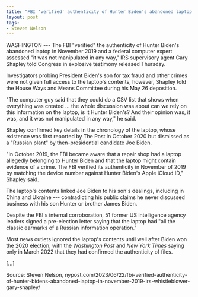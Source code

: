 ```yaml
---
title: "FBI 'verified' authenticity of Hunter Biden's abandoned laptop in November 2019"
layout: post
tags:
- Steven Nelson
---
```


WASHINGTON --- The FBI "verified" the authenticity of Hunter Biden's abandoned laptop in November 2019 and a federal computer expert assessed "it was not manipulated in any way," IRS supervisory agent Gary Shapley told Congress in explosive testimony released Thursday.

Investigators probing President Biden's son for tax fraud and other crimes were not given full access to the laptop's contents, however, Shapley told the House Ways and Means Committee during his May 26 deposition.

"The computer guy said that they could do a CSV list that shows when everything was created ... the whole discussion was about can we rely on this information on the laptop, is it Hunter Biden's? And their opinion was, it was, and it was not manipulated in any way," he said.

Shapley confirmed key details in the chronology of the laptop, whose existence was first reported by The Post in October 2020 but dismissed as a "Russian plant" by then-presidential candidate Joe Biden.

"In October 2019, the FBI became aware that a repair shop had a laptop allegedly belonging to Hunter Biden and that the laptop might contain evidence of a crime. The FBI verified its authenticity in November of 2019 by matching the device number against Hunter Biden's Apple iCloud ID," Shapley said.

The laptop's contents linked Joe Biden to his son's dealings, including in China and Ukraine --- contradicting his public claims he never discussed business with his son Hunter or brother James Biden.

Despite the FBI's internal corroboration, 51 former US intelligence agency leaders signed a pre-election letter saying that the laptop had "all the classic earmarks of a Russian information operation."

Most news outlets ignored the laptop's contents until well after Biden won the 2020 election, with the *Washington Post* and *New York Times* saying only in March 2022 that they had confirmed the authenticity of files.

\[...\]

Source: Steven Nelson, nypost.com/2023/06/22/fbi-verified-authenticity-of-hunter-bidens-abandoned-laptop-in-november-2019-irs-whistleblower-gary-shapley/
